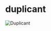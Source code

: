 # duplicant

![Duplicant](https://d1u5p3l4wpay3k.cloudfront.net/oxygennotincluded_gamepedia_en/6/6f/Duplicant.png?version=82f7dd84b21270470e0b3c065894bd95)
